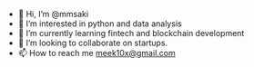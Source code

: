 - 👋 Hi, I’m @mmsaki
- 👀 I’m interested in python and data analysis
- 🌱 I’m currently learning fintech and blockchain development
- 💞️ I’m looking to collaborate on startups.
- 📫 How to reach me meek10x@gmail.com

<!---
mmsaki/mmsaki is a ✨ special ✨ repository because its `README.md` (this file) appears on your GitHub profile.
You can click the Preview link to take a look at your changes.
--->
